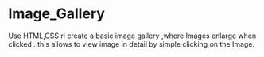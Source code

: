 # Image_Gallery
Use HTML,CSS ri create a basic image gallery ,where Images enlarge when clicked .
this allows to view image in detail by simple clicking on the Image. 
